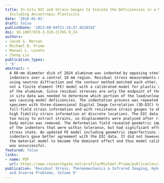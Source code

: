 ```yaml
---
title: In-Situ DIC and Strain Gauges to Isolate the Deficiencies in a Model for Indentation
  Including Anisotropic Plasticity
date: '2016-01-01'
draft: false
publishDate: '2023-08-04T21:18:57.823819Z'
doi: 10.1007/978-3-319-21765-9_24
authors:
- Jacob S. Merson
- Michael B. Prime
- Manuel L. Lovato
- Cheng Liu
publication_types:
- '6'
abstract: >
  A 60-mm diameter disk of 2024 aluminum was indented by opposing steel 
  indenters over a central 10 mm region. Residual stress measurements made
  using neutron diffraction and the contour method matched each other, but
  not a finite element (FE) model with a calibrated model for plastic anisotropy
  of the aluminum. Since residual stresses are only the endpoint of the process,
  in situ data was needed to determine which portion of the load/unload process
  was causing model deficiencies. The indentation process was repeated on a new
  specimen with three-dimensional Digital Image Correlation (3D-DIC) to map
  full-field strain information and with resistance strain gauges to obtain
  high fidelity strain information at discrete locations. The DIC data was
  too noisy to extract strains, so displacements were analyzed after rigid 
  body motion was removed. The deformation field revealed geometric imperfections
  of the indenters that were within tolerance, but had significant effect on the
  stress state. An updated FE model including geometric imperfections in the
  indenters gave better agreement with the DIC data. It did not however allow
  the material model to become the dominant effect and thus model calibration
  was unsuccessful.
featured: false
links:
- name: PDF
  url: https://www.researchgate.net/profile/Michael-Prime/publication/289380013_In-Situ_DIC_and_Strain_Gauges_to_Isolate_the_Deficiencies_in_a_Model_for_Indentation_Including_Anisotropic_Plasticity/links/5aafca45aca2721710fcdccc/In-Situ-DIC-and-Strain-Gauges-to-Isolate-the-Deficiencies-in-a-Model-for-Indentation-Including-Anisotropic-Plasticity.pdf
publication: 'Residual Stress, Thermomechanics & Infrared Imaging, Hybrid Techniques
  and Inverse Problems, Volume 9'
---
```

